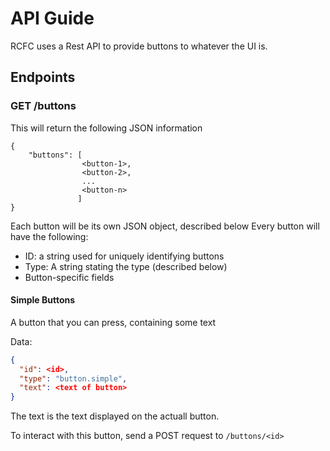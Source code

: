# API Guide

RCFC uses a Rest API to provide buttons to whatever the UI is.

## Endpoints

### GET /buttons

This will return the following JSON information
```
{
    "buttons": [
                <button-1>, 
                <button-2>, 
                ... 
                <button-n>
               ]
}
```

Each button will be its own JSON object, described below
Every button will have the following:

* ID: a string used for uniquely identifying buttons
* Type: A string stating the type (described below)
* Button-specific fields

#### Simple Buttons
A button that you can press, containing some text

Data: 
```json
{
  "id": <id>,
  "type": "button.simple",
  "text": <text of button>
}
```

The text is the text displayed on the actuall button.
 
To interact with this button, send a POST request to `/buttons/<id>`
